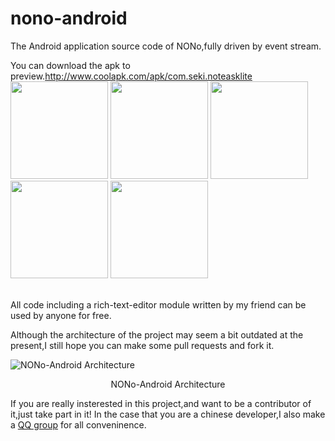 # nono-android
The Android application source code of NONo,fully driven by event stream.

You can download the apk to preview.http://www.coolapk.com/apk/com.seki.noteasklite
  <br />
<img src="http://image.coolapk.com/apk_image/2016/0830/8f3cae0127afab713dcf4048ee72f1f8-for-23837-o_1ardsovtq94mmt86r01882cjr10-uid-557725.png" width="156">
<img src="http://image.coolapk.com/apk_image/2016/0830/c39e1c043c6f9674e7f8b97059b898bd-for-23837-o_1ardsp36f1uk2cra16op1gdu1lur16-uid-557725.png" width="156">
<img src="http://image.coolapk.com/apk_image/2016/0830/31bad672a69ea0db2db615e5ca3e320f-for-23837-o_1ardsp5mq186j10611h741kjietr1c-uid-557725.png" width="156">
<img src="http://image.coolapk.com/apk_image/2016/0830/3ae5d627345a69846f74a9c1a7a015af-for-23837-o_1ardsp83d1tgq2ldo8r107k11bv1i-uid-557725.png" width="156">
<img src="http://image.coolapk.com/apk_image/2016/0830/4f8afe08d314d1e0d828ddbeb232803e-for-23837-o_1ardspcbn1b8mtsjj5f54hqe1o-uid-557725.png" width="156">

  <br />
All code including a rich-text-editor module written by my friend can be used by anyone for free.

Although the architecture of the project may seem a bit outdated at the present,I still hope you can make some pull requests and fork it.

![NONo-Android Architecture](https://github.com/tianyuan168326/nono-android/blob/master/%E5%B1%8F%E5%B9%95%E5%BF%AB%E7%85%A7%202016-10-15%20%E4%B8%8B%E5%8D%889.10.30.png?raw=true "NONo-Android Architecture")
<p align="center"> NONo-Android Architecture</p>

If you are really insterested in this project,and want to be a contributor of it,just take part in it!
In the case that you are a chinese developer,I also make a [QQ group](http://shang.qq.com/wpa/qunwpa?idkey=2fdcb3d97201e8c9eee4baa9ef322ed88ddd508f17130cc6294ed4d80a27e09e)  for all conveninence.
